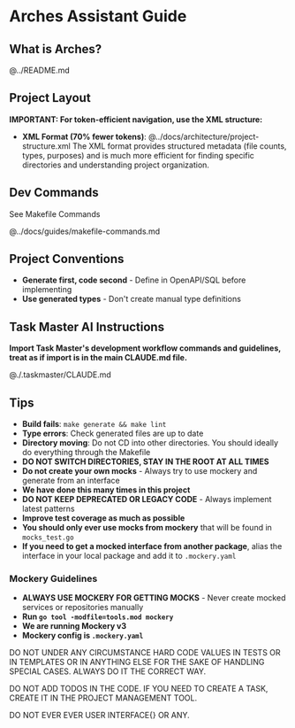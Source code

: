 # Arches Assistant Guide

## What is Arches?

@../README.md

## Project Layout

**IMPORTANT: For token-efficient navigation, use the XML structure:**

- **XML Format (70% fewer tokens)**: @../docs/architecture/project-structure.xml
  The XML format provides structured metadata (file counts, types, purposes) and is much more efficient for finding specific directories and understanding project organization.

## Dev Commands

See Makefile Commands

@../docs/guides/makefile-commands.md

## Project Conventions

- **Generate first, code second** - Define in OpenAPI/SQL before implementing
- **Use generated types** - Don't create manual type definitions

## Task Master AI Instructions

**Import Task Master's development workflow commands and guidelines, treat as if import is in the main CLAUDE.md file.**

@./.taskmaster/CLAUDE.md

## Tips

- **Build fails**: `make generate && make lint`
- **Type errors**: Check generated files are up to date
- **Directory moving**: Do not CD into other directories. You should ideally do everything through the Makefile
- **DO NOT SWITCH DIRECTORIES, STAY IN THE ROOT AT ALL TIMES**
- **Do not create your own mocks** - Always try to use mockery and generate from an interface
- **We have done this many times in this project**
- **DO NOT KEEP DEPRECATED OR LEGACY CODE** - Always implement latest patterns
- **Improve test coverage as much as possible**
- **You should only ever use mocks from mockery** that will be found in `mocks_test.go`
- **If you need to get a mocked interface from another package**, alias the interface in your local package and add it to `.mockery.yaml`

### Mockery Guidelines

- **ALWAYS USE MOCKERY FOR GETTING MOCKS** - Never create mocked services or repositories manually
- **Run `go tool -modfile=tools.mod mockery`**
- **We are running Mockery v3**
- **Mockery config is `.mockery.yaml`**

DO NOT UNDER ANY CIRCUMSTANCE HARD CODE VALUES IN TESTS OR IN TEMPLATES OR IN ANYTHING ELSE
FOR THE SAKE OF HANDLING SPECIAL CASES. ALWAYS DO IT THE CORRECT WAY.

DO NOT ADD TODOS IN THE CODE. IF YOU NEED TO CREATE A TASK, CREATE IT IN THE PROJECT MANAGEMENT TOOL.

DO NOT EVER EVER USER INTERFACE{} OR ANY.
